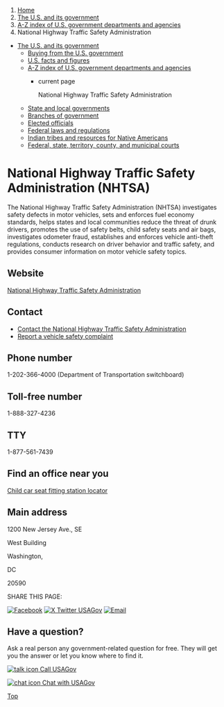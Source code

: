 1. [Home](/)
2. [The U.S. and its government](/about-the-us)
3. [A-Z index of U.S. government departments and agencies](/agency-index)
4. National Highway Traffic Safety Administration

* [The U.S. and its government](/about-the-us)
  + [Buying from the U.S. government](/buy-from-government)
  + [U.S. facts and figures](/facts-figures)
  + [A-Z index of U.S. government departments and agencies](/agency-index)
    - current page

      National Highway Traffic Safety Administration
  + [State and local governments](/state-local-governments)
  + [Branches of government](/branches-of-government)
  + [Elected officials](/elected-officials)
  + [Federal laws and regulations](/laws-and-regulations)
  + [Indian tribes and resources for Native Americans](/tribes)
  + [Federal, state, territory, county, and municipal courts](/courts)

National Highway Traffic Safety Administration
(NHTSA)
======================================================

The National Highway Traffic Safety Administration (NHTSA) investigates safety defects in motor vehicles, sets and enforces fuel economy standards, helps states and local communities reduce the threat of drunk drivers, promotes the use of safety belts, child safety seats and air bags, investigates odometer fraud, establishes and enforces vehicle anti-theft regulations, conducts research on driver behavior and traffic safety, and provides consumer information on motor vehicle safety topics.

Website
-------

[National Highway Traffic Safety Administration](https://www.nhtsa.gov)

Contact
-------

* [Contact the National Highway Traffic Safety Administration](http://www.nhtsa.gov/Contact)
* [Report a vehicle safety complaint](https://www.nhtsa.gov/report-a-safety-problem)

Phone number
------------

1-202-366-4000 (Department of Transportation switchboard)

Toll-free number
----------------

1-888-327-4236

TTY
---

1-877-561-7439

Find an office near you
-----------------------

[Child car seat fitting station locator](https://www.nhtsa.gov/equipment/car-seats-and-booster-seats#installation-help-inspection)

Main address
------------

1200 New Jersey Ave., SE
  

West Building
  

Washington,

DC

20590

SHARE THIS PAGE:

[![Facebook](/themes/custom/usagov/images/social-media-icons/Facebook_Icon.svg)](https://www.facebook.com/sharer/sharer.php?u=https://www.usa.gov/agencies/national-highway-traffic-safety-administration&v=3)
[![X Twitter USAGov](/themes/custom/usagov/images/social-media-icons/X_Twitter_Icon.svg?version=2)](https://twitter.com/intent/tweet?source=webclient&text=https://www.usa.gov/agencies/national-highway-traffic-safety-administration)
[![Email](/themes/custom/usagov/images/social-media-icons/Email_Icon.svg?version=2)](mailto:?subject=https://www.usa.gov/agencies/national-highway-traffic-safety-administration)

Have a question?
----------------

Ask a real person any government-related question for free. They will get you the answer or let you know where to find it.

[![talk icon](/themes/custom/usagov/images/ICONS_talk.png)
Call USAGov](/phone)

[![chat icon](/themes/custom/usagov/images/ICONS_chat.png)
Chat with USAGov](/chat)

[Top](#main-content)